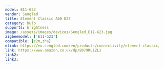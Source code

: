 ```yaml
---
model: E11-G23
vendor: Sengled
title: Element Classic A60 E27
category: bulb
supports: brightness
image: /assets/images/devices/Sengled_E11-G23.jpg
zigbeemodel: ['E11-G23']
compatible: [z2m,zha]
mlink: https://eu.sengled.com/en/products/connectivity/element-classic/index.html
link: https://www.amazon.co.uk/dp/B079RL1ZL1
link2: 
link3: 
---
```

